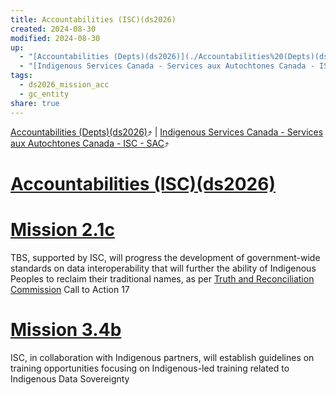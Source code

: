 ```yaml
---
title: Accountabilities (ISC)(ds2026)
created: 2024-08-30
modified: 2024-08-30
up:
  - "[Accountabilities (Depts)(ds2026)](./Accountabilities%20(Depts)(ds2026).md)"
  - "[Indigenous Services Canada - Services aux Autochtones Canada - ISC - SAC](./Indigenous%20Services%20Canada%20-%20Services%20aux%20Autochtones%20Canada%20-%20ISC%20-%20SAC.md)"
tags:
  - ds2026_mission_acc
  - gc_entity
share: true
---
```

[Accountabilities (Depts)(ds2026)](./Accountabilities%20(Depts)(ds2026).md)⤴️ | [Indigenous Services Canada - Services aux Autochtones Canada - ISC - SAC](./Indigenous%20Services%20Canada%20-%20Services%20aux%20Autochtones%20Canada%20-%20ISC%20-%20SAC.md)⤴️
# [Accountabilities (ISC)(ds2026)](Accountabilities%20(ISC)(ds2026).md)
# [Mission 2.1c](Mission%202.1c.md)
TBS, supported by ISC, will progress the development of government-wide standards on data interoperability that will further the ability of Indigenous Peoples to reclaim their traditional names, as per [Truth and Reconciliation Commission](Truth%20and%20Reconciliation%20Commission.md) Call to Action 17

# [Mission 3.4b](Mission%203.4b.md)
ISC, in collaboration with Indigenous partners, will establish guidelines on training opportunities focusing on Indigenous-led training related to Indigenous Data Sovereignty

